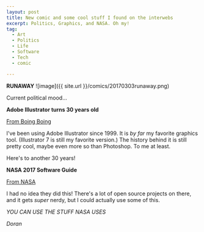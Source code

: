```yaml
---
layout: post
title: New comic and some cool stuff I found on the interwebs
excerpt: Politics, Graphics, and NASA. Oh my!
tag:
  - Art
  - Politics
  - Life
  - Software
  - Tech
  - comic

---
```


**RUNAWAY**
![image]({{ site.url }}/comics/20170303runaway.png)

Current political mood...

**Adobe Illustrator turns 30 years old**

[From Boing Boing](http://boingboing.net/2017/03/02/adobe-illustrator-is-30-years.html)

I've been using Adobe Illustrator since 1999. It is *by far* my favorite graphics tool. (Illustrator 7 is still my favorite version.) The history behind it is still pretty cool, maybe even more so than Photoshop. To me at least.

Here's to another 30 years!

**NASA 2017 Software Guide**

[From NASA](https://software.nasa.gov)

I had no idea they did this! There's a lot of open source projects on there, and it gets *super* nerdy, but I could actually use some of this.

*YOU CAN USE THE STUFF NASA USES*


*Doran*
